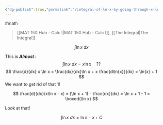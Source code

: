 ```yaml
---
{"dg-publish":true,"permalink":"/integral-of-ln-x-by-going-through-x-ln-x/","dgHomeLink":true,"dgPassFrontmatter":false,"dgShowLocalGraph":true}
---
```


#math 
>[[MAT 150 Hub - Calc I|MAT 150 Hub - Calc I]], [[The Integral|The Integral]]

$$
\int \ln x \ dx 
$$

This is ***Almost*** :
$$
\int \ln x \ dx = x\ln x \quad ??
$$
$$
\frac{d}{dx} x \ln x = \frac{dx}{dx}\ln x + x \frac{d\ln{x}}{dx} = \ln{x} + 1
$$
We want to get rid of that $1$!

$$
\frac{d}{dx}(x\ln x - x) = (\ln x + 1) - \frac{dx}{dx} = \ln x + 1 - 1 = \boxed{\ln x}
$$

Look at that!

$$
\int \ln x \ dx =  \ln x - x + C
$$